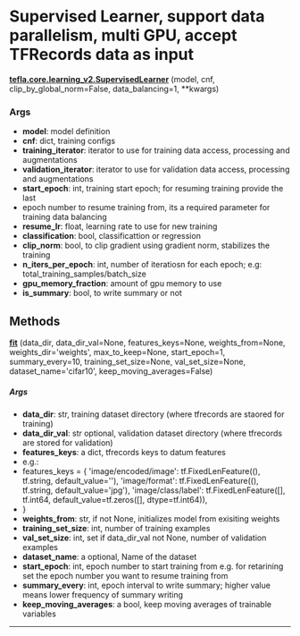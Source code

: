 # Supervised Learner, support data parallelism, multi GPU, accept TFRecords data as input

<span class="extra_h1"><span style="color:black;"><a href=https://github.com/n3011/tefla/blob/master/tefla/core/learningv2.py#L33 target="_blank"><b>tefla.core.learning_v2.SupervisedLearner</b></a></span>  (model,  cnf,  clip_by_global_norm=False,  data_balancing=1,  **kwargs)</span>


<h3>Args</h3>


 - **model**: model definition
 - **cnf**: dict, training configs
 - **training_iterator**: iterator to use for training data access, processing and augmentations
 - **validation_iterator**: iterator to use for validation data access, processing and augmentations
 - **start_epoch**: int, training start epoch; for resuming training provide the last
 - epoch number to resume training from, its a required parameter for training data balancing
 - **resume_lr**: float, learning rate to use for new training
 - **classification**: bool, classificattion or regression
 - **clip_norm**: bool, to clip gradient using gradient norm, stabilizes the training
 - **n_iters_per_epoch**: int,  number of iteratiosn for each epoch;
e.g: total_training_samples/batch_size
 - **gpu_memory_fraction**: amount of gpu memory to use
 - **is_summary**: bool, to write summary or not

<h2>Methods</h2>

 <span class="hr_large"></span> 



<span class="extra_h2"><span style="color:black;"><a href=https://github.com/n3011/tefla/blob/master/tefla/core/learningv2.py#L60 target="_blank"><b>fit</b></a></span>  (data_dir,  data_dir_val=None,  features_keys=None,  weights_from=None,  weights_dir='weights',  max_to_keep=None,  start_epoch=1,  summary_every=10,  training_set_size=None,  val_set_size=None,  dataset_name='cifar10',  keep_moving_averages=False)</span>

<h5>Args</h5>


 - **data_dir**: str, training dataset directory (where tfrecords are staored for training)
 - **data_dir_val**: str optional, validation dataset directory (where tfrecords are stored for validation)
 - **features_keys**: a dict, tfrecords keys to datum features
 - e.g.:
 - features_keys = {
'image/encoded/image': tf.FixedLenFeature((), tf.string, default_value=''),
'image/format': tf.FixedLenFeature((), tf.string, default_value='jpg'),
'image/class/label': tf.FixedLenFeature([], tf.int64, default_value=tf.zeros([], dtype=tf.int64)),
 - }
 - **weights_from**: str, if not None, initializes model from exisiting weights
 - **training_set_size**: int, number of training examples
 - **val_set_size**: int, set if data_dir_val not None, number of validation examples
 - **dataset_name**: a optional, Name of the dataset
 - **start_epoch**: int,  epoch number to start training from
e.g. for retarining set the epoch number you want to resume training from
 - **summary_every**: int, epoch interval to write summary; higher value means lower frequency
of summary writing
 - **keep_moving_averages**: a bool, keep moving averages of trainable variables

 --------- 

